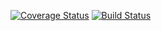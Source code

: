[![Coverage Status](https://coveralls.io/repos/enemyuniverse/chewie/badge.svg?branch=master&service=github)](https://coveralls.io/github/enemyuniverse/chewie?branch=master)
[![Build Status](https://travis-ci.org/enemyuniverse/chewie.svg?branch=master)](https://travis-ci.org/enemyuniverse/chewie)
